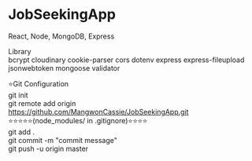 # JobSeekingApp

React, Node, MongoDB, Express<br/>

Library<br/>
bcrypt cloudinary cookie-parser cors dotenv express express-fileupload jsonwebtoken mongoose validator<br/>


⭐Git Configuration<br/>
git init<br/>
git remote add origin https://github.com/MangwonCassie/JobSeekingApp.git<br/>
⭐⭐⭐⭐⭐(node_modules/ in .gitignore)⭐⭐⭐⭐<br/>
git add .<br/>
git commit -m "commit message" <br/>
git push -u origin master<br/>

